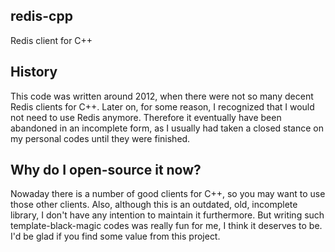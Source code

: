 redis-cpp
---------
Redis client for C++
## History
This code was written around 2012, when there were not so many decent Redis clients for C++. Later on, for some reason, I recognized that I would not need to use Redis anymore. Therefore it eventually have been abandoned in an incomplete form, as I usually had taken a closed stance on my personal codes until they were finished.

## Why do I open-source it now?
Nowaday there is a number of good clients for C++, so you may want to use those other clients. Also, although this is an outdated, old, incomplete library, I don't have any intention to maintain it furthermore. But writing such template-black-magic codes was really fun for me, I think it deserves to be. I'd be glad if you find some value from this project.
